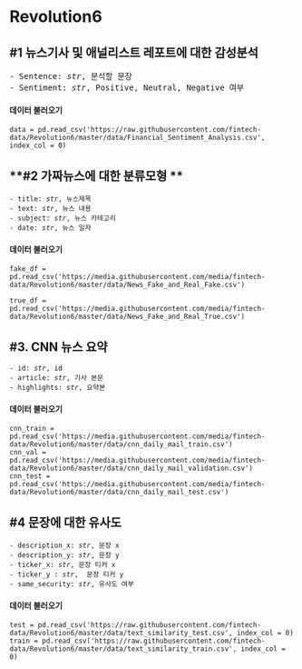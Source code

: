 # Revolution6

## **#1 뉴스기사 및 애널리스트 레포트에 대한 감성분석**


<pre>- Sentence: <i>str</i>, 분석할 문장
- Sentiment: <i>str</i>, Positive, Neutral, Negative 여부
</pre>

#### **데이터 불러오기**
<pre><code>data = pd.read_csv('https://raw.githubusercontent.com/fintech-data/Revolution6/master/data/Financial_Sentiment_Analysis.csv', index_col = 0)
</code></pre>

## **#2 가짜뉴스에 대한 분류모형 **

<pre><code>- title: <i>str</i>, 뉴스제목
- text: <i>str</i>, 뉴스 내용
- subject: <i>str</i>, 뉴스 카테고리
- date: <i>str</i>, 뉴스 일자 
</code></pre>

#### **데이터 불러오기**
<pre><code>fake_df = pd.read_csv('https://media.githubusercontent.com/media/fintech-data/Revolution6/master/data/News_Fake_and_Real_Fake.csv')

true_df = pd.read_csv('https://media.githubusercontent.com/media/fintech-data/Revolution6/master/data/News_Fake_and_Real_True.csv')
</code></pre>

## #3. CNN 뉴스 요약 

<pre><code>- id: <i>str</i>, id
- article: <i>str</i>, 기사 본문
- highlights: <i>str</i>, 요약본
</code></pre>

#### **데이터 불러오기**
<pre><code>cnn_train = pd.read_csv('https://media.githubusercontent.com/media/fintech-data/Revolution6/master/data/cnn_daily_mail_train.csv')
cnn_val = pd.read_csv('https://media.githubusercontent.com/media/fintech-data/Revolution6/master/data/cnn_daily_mail_validation.csv')
cnn_test = pd.read_csv('https://media.githubusercontent.com/media/fintech-data/Revolution6/master/data/cnn_daily_mail_test.csv')
</code></pre>

## **#4 문장에 대한 유사도**

<pre><code>- description_x: <i>str</i>, 문장 x
- description_y: <i>str</i>, 문장 y
- ticker_x: <i>str</i>, 문장 티커 x
- ticker_y : <i>str</i>,  문장 티커 y
- same_security: <i>str</i>, 유사도 여부
</code></pre>

#### **데이터 불러오기**
<pre><code>test = pd.read_csv('https://raw.githubusercontent.com/fintech-data/Revolution6/master/data/text_similarity_test.csv', index_col = 0)
train = pd.read_csv('https://raw.githubusercontent.com/fintech-data/Revolution6/master/data/text_similarity_train.csv', index_col = 0)
</code></pre>
